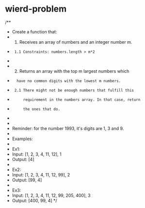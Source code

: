 # wierd-problem
/**
 * Create a function that:
 *    1. Receives an array of numbers and an integer number m.
 *      1.1 Constraints: numbers.length > m*2
 *
 *    2. Returns an array with the top m largest numbers which
 *       have no common digits with the lowest m numbers.
 *      2.1 There might not be enough numbers that fulfill this
 *          requirement in the numbers array. In that case, return
 *          the ones that do.
 *
 *
 *    Reminder: for the number 1993, it's digits are 1, 3 and 9.
 *
 * Examples:
 *
 * Ex1:
 * Input: [1, 2, 3, 4, 11, 12], 1
 * Output: [4]
 *
 * Ex2:
 * Input: [1, 2, 3, 4, 11, 12, 99], 2
 * Output: [99, 4]
 *
 * Ex3:
 * Input: [1, 2, 3, 4, 11, 12, 99, 205, 400], 3
 * Output: [400, 99, 4]
 */
